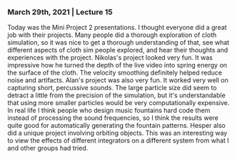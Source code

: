 ### March 29th, 2021 | Lecture 15
Today was the Mini Project 2 presentations. I thought everyone did a great job with their projects. Many people did a thorough exploration of cloth simulation, so it was nice to get a thorough understanding of that, see what different aspects of cloth sim people explored, and hear their thoughts and experiences with the project.
Nikolas's project looked very fun. It was impressive how he turned the depth of the live video into spring energy on the surface of the cloth. The velocity smoothing definitely helped reduce noise and artifacts.
Alan's project was also very fun. It worked very well on capturing short, percussive sounds. The large particle size did seem to detract a little from the precision of the simulation, but it's understandable that using more smaller particles would be very computationally expensive.
In real life I think people who design music fountains hard code them instead of processing the sound frequencies, so I think the results were quite good for automatically generating the fountain patterns.
Hesper also did a unique project involving orbiting objects. This was an interesting way to view the effects of different integrators on a different system from what I and other groups had tried.


